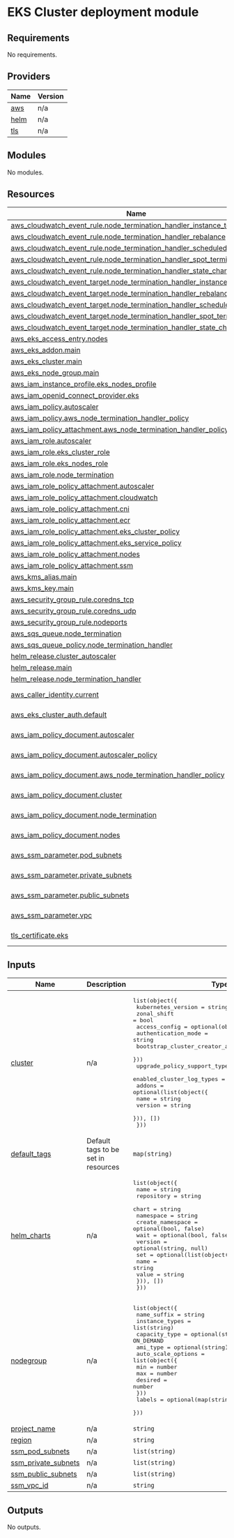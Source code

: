 # EKS Cluster deployment module

<!-- BEGIN_TF_DOCS -->
## Requirements

No requirements.

## Providers

| Name | Version |
|------|---------|
| <a name="provider_aws"></a> [aws](#provider\_aws) | n/a |
| <a name="provider_helm"></a> [helm](#provider\_helm) | n/a |
| <a name="provider_tls"></a> [tls](#provider\_tls) | n/a |

## Modules

No modules.

## Resources

| Name | Type |
|------|------|
| [aws_cloudwatch_event_rule.node_termination_handler_instance_terminate](https://registry.terraform.io/providers/hashicorp/aws/latest/docs/resources/cloudwatch_event_rule) | resource |
| [aws_cloudwatch_event_rule.node_termination_handler_rebalance](https://registry.terraform.io/providers/hashicorp/aws/latest/docs/resources/cloudwatch_event_rule) | resource |
| [aws_cloudwatch_event_rule.node_termination_handler_scheduled_change](https://registry.terraform.io/providers/hashicorp/aws/latest/docs/resources/cloudwatch_event_rule) | resource |
| [aws_cloudwatch_event_rule.node_termination_handler_spot_termination](https://registry.terraform.io/providers/hashicorp/aws/latest/docs/resources/cloudwatch_event_rule) | resource |
| [aws_cloudwatch_event_rule.node_termination_handler_state_change](https://registry.terraform.io/providers/hashicorp/aws/latest/docs/resources/cloudwatch_event_rule) | resource |
| [aws_cloudwatch_event_target.node_termination_handler_instance_terminate](https://registry.terraform.io/providers/hashicorp/aws/latest/docs/resources/cloudwatch_event_target) | resource |
| [aws_cloudwatch_event_target.node_termination_handler_rebalance](https://registry.terraform.io/providers/hashicorp/aws/latest/docs/resources/cloudwatch_event_target) | resource |
| [aws_cloudwatch_event_target.node_termination_handler_scheduled_change](https://registry.terraform.io/providers/hashicorp/aws/latest/docs/resources/cloudwatch_event_target) | resource |
| [aws_cloudwatch_event_target.node_termination_handler_spot_termination](https://registry.terraform.io/providers/hashicorp/aws/latest/docs/resources/cloudwatch_event_target) | resource |
| [aws_cloudwatch_event_target.node_termination_handler_state_change](https://registry.terraform.io/providers/hashicorp/aws/latest/docs/resources/cloudwatch_event_target) | resource |
| [aws_eks_access_entry.nodes](https://registry.terraform.io/providers/hashicorp/aws/latest/docs/resources/eks_access_entry) | resource |
| [aws_eks_addon.main](https://registry.terraform.io/providers/hashicorp/aws/latest/docs/resources/eks_addon) | resource |
| [aws_eks_cluster.main](https://registry.terraform.io/providers/hashicorp/aws/latest/docs/resources/eks_cluster) | resource |
| [aws_eks_node_group.main](https://registry.terraform.io/providers/hashicorp/aws/latest/docs/resources/eks_node_group) | resource |
| [aws_iam_instance_profile.eks_nodes_profile](https://registry.terraform.io/providers/hashicorp/aws/latest/docs/resources/iam_instance_profile) | resource |
| [aws_iam_openid_connect_provider.eks](https://registry.terraform.io/providers/hashicorp/aws/latest/docs/resources/iam_openid_connect_provider) | resource |
| [aws_iam_policy.autoscaler](https://registry.terraform.io/providers/hashicorp/aws/latest/docs/resources/iam_policy) | resource |
| [aws_iam_policy.aws_node_termination_handler_policy](https://registry.terraform.io/providers/hashicorp/aws/latest/docs/resources/iam_policy) | resource |
| [aws_iam_policy_attachment.aws_node_termination_handler_policy](https://registry.terraform.io/providers/hashicorp/aws/latest/docs/resources/iam_policy_attachment) | resource |
| [aws_iam_role.autoscaler](https://registry.terraform.io/providers/hashicorp/aws/latest/docs/resources/iam_role) | resource |
| [aws_iam_role.eks_cluster_role](https://registry.terraform.io/providers/hashicorp/aws/latest/docs/resources/iam_role) | resource |
| [aws_iam_role.eks_nodes_role](https://registry.terraform.io/providers/hashicorp/aws/latest/docs/resources/iam_role) | resource |
| [aws_iam_role.node_termination](https://registry.terraform.io/providers/hashicorp/aws/latest/docs/resources/iam_role) | resource |
| [aws_iam_role_policy_attachment.autoscaler](https://registry.terraform.io/providers/hashicorp/aws/latest/docs/resources/iam_role_policy_attachment) | resource |
| [aws_iam_role_policy_attachment.cloudwatch](https://registry.terraform.io/providers/hashicorp/aws/latest/docs/resources/iam_role_policy_attachment) | resource |
| [aws_iam_role_policy_attachment.cni](https://registry.terraform.io/providers/hashicorp/aws/latest/docs/resources/iam_role_policy_attachment) | resource |
| [aws_iam_role_policy_attachment.ecr](https://registry.terraform.io/providers/hashicorp/aws/latest/docs/resources/iam_role_policy_attachment) | resource |
| [aws_iam_role_policy_attachment.eks_cluster_policy](https://registry.terraform.io/providers/hashicorp/aws/latest/docs/resources/iam_role_policy_attachment) | resource |
| [aws_iam_role_policy_attachment.eks_service_policy](https://registry.terraform.io/providers/hashicorp/aws/latest/docs/resources/iam_role_policy_attachment) | resource |
| [aws_iam_role_policy_attachment.nodes](https://registry.terraform.io/providers/hashicorp/aws/latest/docs/resources/iam_role_policy_attachment) | resource |
| [aws_iam_role_policy_attachment.ssm](https://registry.terraform.io/providers/hashicorp/aws/latest/docs/resources/iam_role_policy_attachment) | resource |
| [aws_kms_alias.main](https://registry.terraform.io/providers/hashicorp/aws/latest/docs/resources/kms_alias) | resource |
| [aws_kms_key.main](https://registry.terraform.io/providers/hashicorp/aws/latest/docs/resources/kms_key) | resource |
| [aws_security_group_rule.coredns_tcp](https://registry.terraform.io/providers/hashicorp/aws/latest/docs/resources/security_group_rule) | resource |
| [aws_security_group_rule.coredns_udp](https://registry.terraform.io/providers/hashicorp/aws/latest/docs/resources/security_group_rule) | resource |
| [aws_security_group_rule.nodeports](https://registry.terraform.io/providers/hashicorp/aws/latest/docs/resources/security_group_rule) | resource |
| [aws_sqs_queue.node_termination](https://registry.terraform.io/providers/hashicorp/aws/latest/docs/resources/sqs_queue) | resource |
| [aws_sqs_queue_policy.node_termination_handler](https://registry.terraform.io/providers/hashicorp/aws/latest/docs/resources/sqs_queue_policy) | resource |
| [helm_release.cluster_autoscaler](https://registry.terraform.io/providers/hashicorp/helm/latest/docs/resources/release) | resource |
| [helm_release.main](https://registry.terraform.io/providers/hashicorp/helm/latest/docs/resources/release) | resource |
| [helm_release.node_termination_handler](https://registry.terraform.io/providers/hashicorp/helm/latest/docs/resources/release) | resource |
| [aws_caller_identity.current](https://registry.terraform.io/providers/hashicorp/aws/latest/docs/data-sources/caller_identity) | data source |
| [aws_eks_cluster_auth.default](https://registry.terraform.io/providers/hashicorp/aws/latest/docs/data-sources/eks_cluster_auth) | data source |
| [aws_iam_policy_document.autoscaler](https://registry.terraform.io/providers/hashicorp/aws/latest/docs/data-sources/iam_policy_document) | data source |
| [aws_iam_policy_document.autoscaler_policy](https://registry.terraform.io/providers/hashicorp/aws/latest/docs/data-sources/iam_policy_document) | data source |
| [aws_iam_policy_document.aws_node_termination_handler_policy](https://registry.terraform.io/providers/hashicorp/aws/latest/docs/data-sources/iam_policy_document) | data source |
| [aws_iam_policy_document.cluster](https://registry.terraform.io/providers/hashicorp/aws/latest/docs/data-sources/iam_policy_document) | data source |
| [aws_iam_policy_document.node_termination](https://registry.terraform.io/providers/hashicorp/aws/latest/docs/data-sources/iam_policy_document) | data source |
| [aws_iam_policy_document.nodes](https://registry.terraform.io/providers/hashicorp/aws/latest/docs/data-sources/iam_policy_document) | data source |
| [aws_ssm_parameter.pod_subnets](https://registry.terraform.io/providers/hashicorp/aws/latest/docs/data-sources/ssm_parameter) | data source |
| [aws_ssm_parameter.private_subnets](https://registry.terraform.io/providers/hashicorp/aws/latest/docs/data-sources/ssm_parameter) | data source |
| [aws_ssm_parameter.public_subnets](https://registry.terraform.io/providers/hashicorp/aws/latest/docs/data-sources/ssm_parameter) | data source |
| [aws_ssm_parameter.vpc](https://registry.terraform.io/providers/hashicorp/aws/latest/docs/data-sources/ssm_parameter) | data source |
| [tls_certificate.eks](https://registry.terraform.io/providers/hashicorp/tls/latest/docs/data-sources/certificate) | data source |

## Inputs

| Name | Description | Type | Default | Required |
|------|-------------|------|---------|:--------:|
| <a name="input_cluster"></a> [cluster](#input\_cluster) | n/a | <pre>list(object({<br/>    kubernetes_version = string<br/>    zonal_shift        = bool<br/>    access_config = optional(object({<br/>      authentication_mode                         = string<br/>      bootstrap_cluster_creator_admin_permissions = bool<br/>    }))<br/>    upgrade_policy_support_type = string<br/>    enabled_cluster_log_types   = list(string)<br/>    addons = optional(list(object({<br/>      name    = string<br/>      version = string<br/>    })), [])<br/>  }))</pre> | n/a | yes |
| <a name="input_default_tags"></a> [default\_tags](#input\_default\_tags) | Default tags to be set in resources | `map(string)` | n/a | yes |
| <a name="input_helm_charts"></a> [helm\_charts](#input\_helm\_charts) | n/a | <pre>list(object({<br/>    name             = string<br/>    repository       = string<br/>    chart            = string<br/>    namespace        = string<br/>    create_namespace = optional(bool, false)<br/>    wait             = optional(bool, false)<br/>    version          = optional(string, null)<br/>    set = optional(list(object({<br/>      name  = string<br/>      value = string<br/>    })), [])<br/>  }))</pre> | `[]` | no |
| <a name="input_nodegroup"></a> [nodegroup](#input\_nodegroup) | n/a | <pre>list(object({<br/>    name_suffix      = string<br/>    instance_types  = list(string)<br/>    capacity_type   = optional(string, "SPOT") # or ON_DEMAND<br/>    ami_type       = optional(string)<br/>    auto_scale_options = list(object({<br/>      min     = number<br/>      max     = number<br/>      desired = number<br/>    }))<br/>    labels = optional(map(string), {})<br/>  }))</pre> | n/a | yes |
| <a name="input_project_name"></a> [project\_name](#input\_project\_name) | n/a | `string` | n/a | yes |
| <a name="input_region"></a> [region](#input\_region) | n/a | `string` | n/a | yes |
| <a name="input_ssm_pod_subnets"></a> [ssm\_pod\_subnets](#input\_ssm\_pod\_subnets) | n/a | `list(string)` | n/a | yes |
| <a name="input_ssm_private_subnets"></a> [ssm\_private\_subnets](#input\_ssm\_private\_subnets) | n/a | `list(string)` | n/a | yes |
| <a name="input_ssm_public_subnets"></a> [ssm\_public\_subnets](#input\_ssm\_public\_subnets) | n/a | `list(string)` | n/a | yes |
| <a name="input_ssm_vpc_id"></a> [ssm\_vpc\_id](#input\_ssm\_vpc\_id) | n/a | `string` | n/a | yes |

## Outputs

No outputs.
<!-- END_TF_DOCS -->